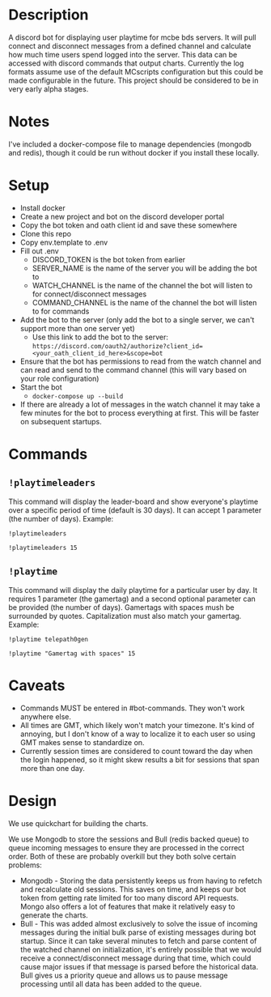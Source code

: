 # Description
A discord bot for displaying user playtime for mcbe bds servers. It will pull connect and disconnect messages from a defined channel and calculate how much time users spend logged into the server. This data can be accessed with discord commands that output charts. Currently the log formats assume use of the default MCscripts configuration but this could be made configurable in the future. 
This project should be considered to be in very early alpha stages.

# Notes
I've included a docker-compose file to manage dependencies (mongodb and redis), though it could be run without docker if you install these locally. 

# Setup
* Install docker
* Create a new project and bot on the discord developer portal
* Copy the bot token and oath client id and save these somewhere
* Clone this repo
* Copy env.template to .env
* Fill out .env
  * DISCORD_TOKEN is the bot token from earlier
  * SERVER_NAME is the name of the server you will be adding the bot to
  * WATCH_CHANNEL is the name of the channel the bot will listen to for connect/disconnect messages
  * COMMAND_CHANNEL is the name of the channel the bot will listen to for commands
* Add the bot to the server (only add the bot to a single server, we can't support more than one server yet)
  * Use this link to add the bot to the server: `https://discord.com/oauth2/authorize?client_id=<your_oath_client_id_here>&scope=bot`
* Ensure that the bot has permissions to read from the watch channel and can read and send to the command channel (this will vary based on your role configuration)
* Start the bot 
  * `docker-compose up --build`
* If there are already a lot of messages in the watch channel it may take a few minutes for the bot to process everything at first. This will be faster on subsequent startups.

# Commands
## `!playtimeleaders` 
  This command will display the leader-board and show everyone's playtime over a specific period of time (default is 30 days). It can accept 1 parameter (the number of days).
Example:

`!playtimeleaders`

`!playtimeleaders 15`
## `!playtime`
This command will display the daily playtime for a particular user by day. It requires 1 parameter (the gamertag) and a second optional parameter can be provided (the number of days). Gamertags with spaces mush be surrounded by quotes. Capitalization must also match your gamertag.
Example:

`!playtime telepath0gen`

`!playtime "Gamertag with spaces" 15`
# Caveats
* Commands MUST be entered in #bot-commands. They won't work anywhere else.
* All times are GMT, which likely won't match your timezone. It's kind of annoying, but I don't know of a way to localize it to each user so using GMT makes sense to standardize on.
* Currently session times are considered to count toward the day when the login happened, so it might skew results a bit for sessions that span more than one day.

# Design
We use quickchart for building the charts.

We use Mongodb to store the sessions and Bull (redis backed queue) to queue incoming messages to ensure they are processed in the correct order. Both of these are probably overkill but they both solve certain problems:
* Mongodb - Storing the data persistently keeps us from having to refetch and recalculate old sessions. This saves on time, and keeps our bot token from getting rate limited for too many discord API requests. Mongo also offers a lot of features that make it relatively easy to generate the charts.
* Bull - This was added almost exclusively to solve the issue of incoming messages during the initial bulk parse of existing messages during bot startup. Since it can take several minutes to fetch and parse content of the watched channel on initialization, it's entirely possible that we would receive a connect/disconnect message during that time, which could cause major issues if that message is parsed before the historical data. Bull gives us a priority queue and allows us to pause message processing until all data has been added to the queue.
